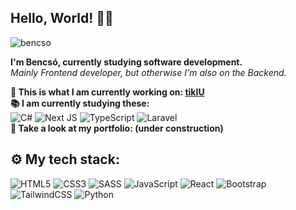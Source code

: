 ## Hello, World! 👋🏻
<p align="left"> <img src="https://komarev.com/ghpvc/?username=bencso&label=Views&color=151515&style=flat" alt="bencso" /> </p>

**I'm Bencsó, currently studying software development.** </br>
*Mainly Frontend developer, but otherwise I'm also on the Backend.*

**💼 This is what I am currently working on: [tikIU](https://www.github.com/bencso/tikIU)** </br>
**📚 I am currently studying these:** </br> 
![C#](https://img.shields.io/badge/c%23-%23239120.svg?style=for-the-badge&logo=csharp&logoColor=white)
![Next JS](https://img.shields.io/badge/Next-black?style=for-the-badge&logo=next.js&logoColor=white)
![TypeScript](https://img.shields.io/badge/typescript-%23007ACC.svg?style=for-the-badge&logo=typescript&logoColor=white)
![Laravel](https://img.shields.io/badge/laravel-%23FF2D20.svg?style=for-the-badge&logo=laravel&logoColor=white)
</br>
**📄 Take a look at my portfolio: (under construction)** </br>

## ⚙ My tech stack:
![HTML5](https://img.shields.io/badge/html5-%23E34F26.svg?style=for-the-badge&logo=html5&logoColor=white)
![CSS3](https://img.shields.io/badge/css3-%231572B6.svg?style=for-the-badge&logo=css3&logoColor=white)
![SASS](https://img.shields.io/badge/SASS-hotpink.svg?style=for-the-badge&logo=SASS&logoColor=white)
![JavaScript](https://img.shields.io/badge/javascript-%23323330.svg?style=for-the-badge&logo=javascript&logoColor=%23F7DF1E)
![React](https://img.shields.io/badge/react-%2320232a.svg?style=for-the-badge&logo=react&logoColor=%2361DAFB)
![Bootstrap](https://img.shields.io/badge/bootstrap-%238511FA.svg?style=for-the-badge&logo=bootstrap&logoColor=white)
![TailwindCSS](https://img.shields.io/badge/tailwindcss-%2338B2AC.svg?style=for-the-badge&logo=tailwind-css&logoColor=white)
![Python](https://img.shields.io/badge/python-3670A0?style=for-the-badge&logo=python&logoColor=ffdd54)

